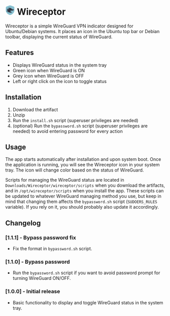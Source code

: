 # <img src="assets/logo.png" alt="Wireceptor Logo" width="30" height="30"> Wireceptor

Wireceptor is a simple WireGuard VPN indicator designed for Ubuntu/Debian systems. It places an icon in the Ubuntu top bar or Debian toolbar, displaying the current status of WireGuard.

## Features

-   Displays WireGuard status in the system tray
-   Green icon when WireGuard is ON
-   Grey icon when WireGuard is OFF
-   Left or right click on the icon to toggle status

## Installation

1. Download the artifact
1. Unzip
1. Run the `install.sh` script (superuser privileges are needed)
1. (optional) Run the `bypassword.sh` script (superuser privileges are needed) to avoid entering password for every action

## Usage

The app starts automatically after installation and upon system boot. Once the application is running, you will see the Wireceptor icon in your system tray. The icon will change color based on the status of WireGuard.

Scripts for managing the WireGuard status are located in `Downloads/Wireceptor/wireceptor/scripts` when you download the artifacts, and in `/opt/wireceptor/scripts` when you install the app. These scripts can be updated to whatever WireGuard managing method you use, but keep in mind that changing them affects the `bypassword.sh` script (`SUDOERS_RULES` variable). If you rely on it, you should probably also update it accordingly.

## Changelog

### [1.1.1] - Bypass password fix

-   Fix the format in `bypassword.sh` script.

### [1.1.0] - Bypass password

-   Run the `bypassword.sh` script if you want to avoid password prompt for turning WireGuard ON/OFF.

### [1.0.0] - Initial release

-   Basic functionality to display and toggle WireGuard status in the system tray.

